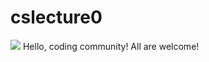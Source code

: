 # cslecture0
<html>
    <head>
       <title>My Webpage!</title>
    </head>
    <body>
       <img src="cat.jpg"> Hello, coding community! All are welcome!
   </body>
</html>
